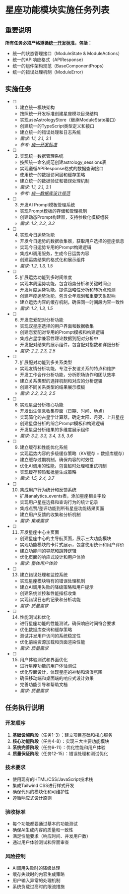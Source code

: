 # 星座功能模块实施任务列表

## 重要说明
**所有任务必须严格遵循[统一开发标准](../basic/development-guide.md)，包括：**
- 统一的状态管理接口（ModuleState & ModuleActions）
- 统一的API响应格式（APIResponse<T>）
- 统一的组件架构规范（BaseComponentProps）
- 统一的错误处理机制（ModuleError）

## 实施任务

- [ ] 1. 建立统一模块架构
  - 按照统一开发标准创建星座模块目录结构
  - 实现useAstrologyStore（继承ModuleState接口）
  - 创建统一的TypeScript类型定义和接口
  - 建立统一的错误处理和日志系统
  - _需求: 1.1, 2.1, 3.1_
  - _参考: [统一开发标准](../basic/development-guide.md)_

- [ ] 2. 实现统一数据管理系统
  - 按照统一命名规范创建astrology_sessions表
  - 实现遵循APIResponse<T>格式的数据查询接口
  - 使用统一的数据访问层和缓存策略
  - 建立统一的数据验证和错误处理机制
  - _需求: 1.1, 2.1, 3.1_
  - _参考: [统一数据库设计规范](../basic/development-guide.md#10-统一数据库设计规范)_

- [ ] 3. 开发AI Prompt模板管理系统
  - 实现Prompt模板的存储和管理机制
  - 创建动态Prompt构建器，支持参数化模板组装
  - _需求: 1.2, 2.2, 3.2_

- [ ] 4. 实现今日运势功能
  - 开发今日运势的数据收集器，获取用户选择的星座信息
  - 实现今日运势专用的Prompt构建逻辑
  - 集成AI调用服务，生成今日运势内容
  - 创建运势结果的格式化和展示组件
  - _需求: 1.2, 1.3, 1.5_

- [ ] 5. 扩展运势功能到多时间维度
  - 实现本周运势功能，包含趋势分析和关键时间点
  - 开发月度运势功能，提供战略性分析和转折点预测
  - 创建年度运势功能，包含全年规划和重要天象影响
  - 建立运势内容的缓存机制，确保同一时间段内容一致性
  - _需求: 1.2, 1.3, 1.5_

- [ ] 6. 开发恋爱配对分析功能
  - 实现双星座选择的用户界面和数据收集
  - 创建恋爱配对专用的Prompt模板和构建逻辑
  - 集成占星学兼容性理论数据到配对分析中
  - 开发配对结果的展示组件，包含配对指数和详细分析
  - _需求: 2.2, 2.3, 2.5_

- [ ] 7. 扩展配对功能到多关系类型
  - 实现友情分析功能，专注于友谊关系的特点和维护
  - 开发工作合作分析功能，分析职场协作和团队效率
  - 建立关系类型的选择机制和对应的分析逻辑
  - 创建不同关系类型的结果展示模板
  - _需求: 2.2, 2.3, 2.5_

- [ ] 8. 实现星盘分析核心功能
  - 开发出生信息收集界面（日期、时间、地点）
  - 实现简化的占星学计算器，确定太阳、月亮、上升星座
  - 创建星盘分析的综合Prompt模板和构建逻辑
  - 开发星盘分析结果的多维度展示组件
  - _需求: 3.2, 3.3, 3.4, 3.5, 3.6_

- [ ] 9. 建立缓存和性能优化系统
  - 实现运势内容的多级缓存策略（KV缓存 + 数据库缓存）
  - 建立缓存过期机制，确保内容的时效性
  - 优化AI调用的性能，包含超时处理和重试机制
  - 实现缓存预热和批量生成策略
  - _需求: 1.5, 2.4, 3.7_

- [ ] 10. 集成用户行为统计和反馈系统
  - 扩展analytics_events表，添加星座相关字段
  - 实现用户星座选择和查询行为的统计记录
  - 集成点赞/差评功能到所有星座功能结果页面
  - 建立用户反馈的收集和分析机制
  - _需求: 集成需求_

- [ ] 11. 开发星座中心主页面
  - 创建星座中心的主导航页面，展示三大功能模块
  - 实现功能模块的卡片式展示，包含使用统计和用户评价
  - 建立功能间的导航和跳转逻辑
  - 优化页面的响应式设计和用户体验
  - _需求: 整体用户体验_


- [ ] 13. 建立错误处理和监控系统
  - 实现星座模块特有的错误处理机制
  - 建立AI调用失败的降级策略和用户提示
  - 创建系统监控和性能指标收集
  - 实现错误日志的记录和分析功能
  - _需求: 质量需求_

- [ ] 14. 性能测试和优化
  - 进行星座功能的性能测试，确保响应时间符合要求
  - 优化数据库查询和缓存策略
  - 测试并发用户访问的系统稳定性
  - 优化前端资源加载和页面渲染性能
  - _需求: 质量需求_

- [ ] 15. 用户体验测试和界面优化
  - 进行星座功能的用户体验测试
  - 优化界面设计，体现星座的神秘和浪漫氛围
  - 确保移动端和桌面端的响应式设计效果
  - 完善功能引导和帮助文档
  - _需求: 质量需求_

## 任务执行说明

### 开发顺序
1. **基础设施阶段**（任务1-3）：建立项目基础和核心服务
2. **核心功能阶段**（任务4-8）：实现三大主要功能模块
3. **系统完善阶段**（任务9-11）：优化性能和用户体验
4. **质量保证阶段**（任务12-15）：错误处理和测试优化

### 技术要求
- 使用现有的HTML/CSS/JavaScript技术栈
- 集成Tailwind CSS进行样式开发
- 确保代码的模块化和可维护性
- 遵循响应式设计原则

### 验收标准
- 每个功能都要通过基本的功能测试
- 确保AI生成内容的质量和一致性
- 满足性能要求（响应时间、并发用户数）
- 通过用户体验测试和界面审查

### 风险控制
- AI调用失败时的降级处理
- 缓存失效时的内容生成策略
- 用户输入异常的处理机制
- 系统负载过高时的限流措施